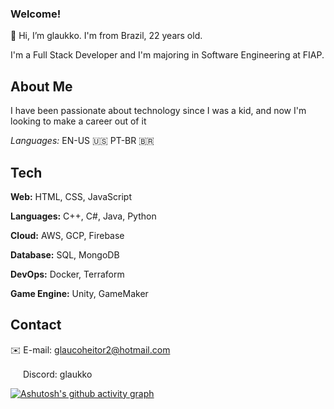 ### Welcome!
👋 Hi, I’m glaukko. I'm from Brazil, 22 years old.

I'm a Full Stack Developer and I'm majoring in Software Engineering at FIAP.

## About Me

I have been passionate about technology since I was a kid, and now I'm looking to make a career out of it

*Languages:* EN-US 🇺🇸 PT-BR 🇧🇷

## Tech

**Web:** HTML, CSS, JavaScript

**Languages:** C++, C#, Java, Python

**Cloud:** AWS, GCP, Firebase

**Database:** SQL, MongoDB

**DevOps:** Docker, Terraform

**Game Engine:** Unity, GameMaker


## Contact

✉️ E-mail: [glaucoheitor2@hotmail.com](mailto:glaucoheitor2@hotmail.com)

<img src="https://github.com/user-attachments/assets/9f0a3642-f804-4920-81ba-9c8a07aa71ad" width="16" height="16"/> Discord: glaukko

[![Ashutosh's github activity graph](https://github-readme-activity-graph.vercel.app/graph?username=glaukko&theme=react-dark)](https://github.com/ashutosh00710/github-readme-activity-graph)

<!---
glaukko/glaukko is a ✨ special ✨ repository because its `README.md` (this file) appears on your GitHub profile.
You can click the Preview link to take a look at your changes.
--->
